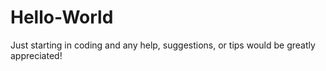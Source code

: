 # Hello-World
Just starting in coding and any help, suggestions, or tips would be greatly appreciated!
